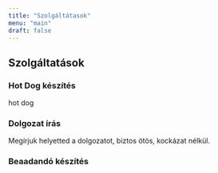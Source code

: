 ```yaml
---
title: "Szolgáltátasok"
menu: "main"
draft: false
---
```


## Szolgáltatások

### Hot Dog készítés

hot dog

### Dolgozat írás

Megírjuk helyetted a dolgozatot, biztos ötös, kockázat nélkül.

### Beaadandó készítés



